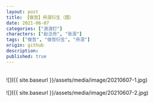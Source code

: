 ```yaml
---
layout: post
title: 【俊哲】舟泯衍生（图）
date: 2021-06-07
categories: ["浪浪钉"]
characters: ["赵泛舟", "张泯"]
tags: ["俊哲", "俊哲衍生", "舟泯"]
origin: github
description: 
published: true
---
```


<br>
![]({{ site.baseurl }}/assets/media/image/20210607-1.jpg)
<br><br>
![]({{ site.baseurl }}/assets/media/image/20210607-2.jpg)
